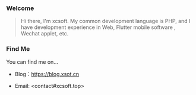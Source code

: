 ### Welcome

> Hi there, I'm xcsoft. My common development language is PHP, and I have development experience in Web, Flutter mobile software , Wechat applet, etc. 

### Find Me

You can find me on...

  - Blog：<https://blog.xsot.cn>

  - Email: <contact#xcsoft.top>
